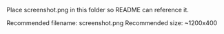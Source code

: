 Place screenshot.png in this folder so README can reference it.

Recommended filename: screenshot.png
Recommended size: ~1200x400

